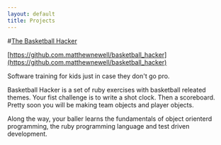 ```yaml
---
layout: default
title: Projects
---
```


#[The Basketball Hacker](https://github.com.matthewnewell/basketball_hacker) 

[https://github.com.matthewnewell/basketball_hacker](https://github.com.matthewnewell/basketball_hacker) 

Software training for kids just in case they don't go pro.  

Basketball Hacker is a set of ruby exercises with basketball releated themes. Your fist challenge is to write a shot clock. Then a scoreboard. Pretty soon you will be making team objects and player objects.  

Along the way, your baller learns the fundamentals of object orienterd programming, the ruby programming language and test driven development. 

